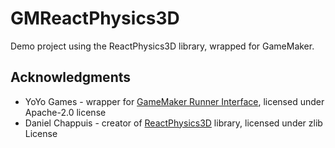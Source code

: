 # GMReactPhysics3D

Demo project using the ReactPhysics3D library, wrapped for GameMaker.

## Acknowledgments

* YoYo Games - wrapper for [GameMaker Runner Interface](https://github.com/YoYoGames/GMEXT-Steamworks/tree/main/source/Steamworks_vs/Steamworks), licensed under Apache-2.0 license
* Daniel Chappuis - creator of [ReactPhysics3D](https://github.com/DanielChappuis/reactphysics3d) library, licensed under zlib License
